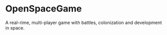 OpenSpaceGame
=============

A real-rime, multi-player game with battles, colonization and development in space.
